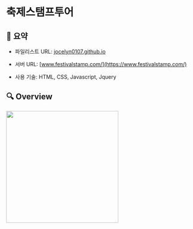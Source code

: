 # 축제스탬프투어

## 📍 요약
- 파일리스트 URL: [jocelyn0107.github.io](https://jocelyn0107.github.io/filelist_festival.html)
- 서버 URL: [www.festivalstamp.com/](https://www.festivalstamp.com/)

- 사용 기술: HTML, CSS, Javascript, Jquery

## 🔍 Overview
<img src="https://github.com/user-attachments/assets/86753af0-3b3e-4ef7-8c6f-2aaea1b407ad"  width="300">